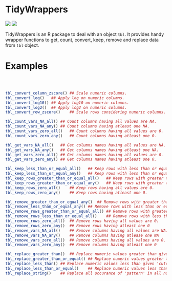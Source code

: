 
<!-- README.md is generated from README.Rmd. Please edit that file -->

# TidyWrappers

<!-- badges: start -->

[![](https://img.shields.io/badge/devel%20version-0.0.0.9000-blue.svg)](https://github.com/cparsania/tidywrappers)
[![](https://img.shields.io/badge/lifecycle-experimental-orange.svg)](https://www.tidyverse.org/lifecycle/#experimental)

<!-- badges: end -->

TidyWrappers is an R package to deal with an object `tbl`. It provides
handy wrapper functions to get, count, convert, keep, remove and replace
data from `tbl` object.

# Examples

``` r



tbl_convert_column_zscore() ## Scale numeric columns. 
tbl_convert_log()   ## Apply log on numeric columns.
tbl_convert_log10() ## Apply log10 on numeric columns.
tbl_convert_log2()  ## Apply log2 on numeric columns.
tbl_convert_row_zscore()    ## Scale rows considering numeric columns.

tbl_count_vars_NA_all() ## Count columns having all values are NA.
tbl_count_vars_NA_any() ## Count columns having atleast one NA.
tbl_count_vars_zero_all()   ## Count columns having all values are 0.
tbl_count_vars_zero_any()   ## Count columns having atleast one 0.

tbl_get_vars_NA_all()   ## Get columns names having all values are NA.
tbl_get_vars_NA_any()   ## Get columns names having atleast one NA.
tbl_get_vars_zero_all() ## Get columns names having all values are 0.
tbl_get_vars_zero_any() ## Get columns names having atleast one 0.

tbl_keep_less_than_or_equal_all()   ## Keep rows with less than or equal 'cutoff' in all numeric columns.
tbl_keep_less_than_or_equal_any()   ## Keep rows with less than or equal 'cutoff' in any numeric column.
tbl_keep_rows_greater_than_or_equal_all()   ## Keep rows with greater than or equal 'cutoff' in all numeric columns.
tbl_keep_rows_greater_than_or_equal_any()   ## Keep rows with greater than or equal 'cutoff' in any numeric column.
tbl_keep_rows_zero_all()    ## Keep rows having all values are 0.
tbl_keep_rows_zero_any()    ## Keep rows having atleast one 0.

tbl_remove_greater_than_or_equal_any()  ## Remove rows with greater than or equal 'cutoff' in any numeric column.
tbl_remove_less_than_or_equal_any() ## Remove rows with less than or equal 'cutoff' in any numeric column.
tbl_remove_rows_greater_than_or_equal_all() ## Remove rows with greater than or equal 'cutoff' in all numeric column.
tbl_remove_rows_less_than_or_equal_all()    ## Remove rows with less than or equal 'cutoff' in all numeric column.
tbl_remove_rows_zero_all()  ## Remove rows having all values are 0.
tbl_remove_rows_zero_any()  ## Remove rows having atleast one 0
tbl_remove_vars_NA_all()    ## Remove columns having all values are NA.
tbl_remove_vars_NA_any()    ## Remove columns having atlease one NA
tbl_remove_vars_zero_all()  ## Remove columns having all values are 0.
tbl_remove_vars_zero_any()  ## Remove columns having atleast one 0

tbl_replace_greater_than()  ## Replace numeric values greater than given 'cutoff'.
tbl_replace_greater_than_or_equal() ## Replace numeric values greater than or equal to given 'cutoff'.
tbl_replace_less_than() ## Replace numeric values less than given 'cutoff'.
tbl_replace_less_than_or_equal()    ## Replace numeric values less than or equal given 'cutoff'.
tbl_replace_string()    ## Replace all occurance of 'pattern' in all non numeric columns. Wrapper around 'stringr::str_replace_all()'.
```
